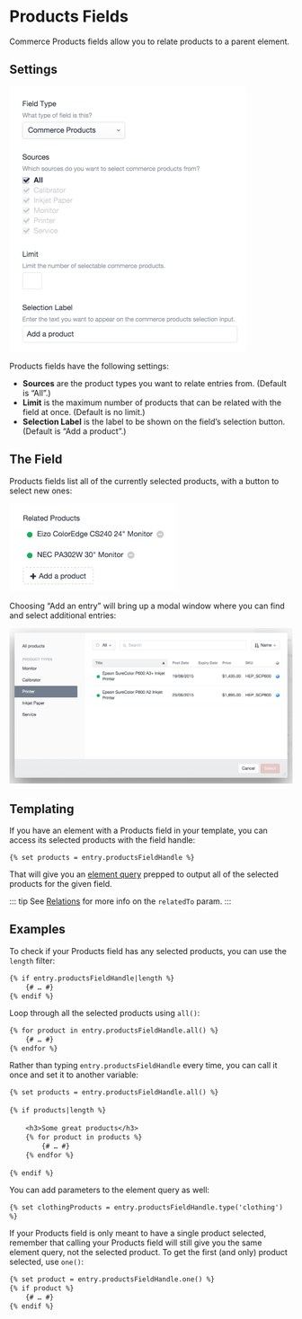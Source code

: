 # Products Fields

Commerce Products fields allow you to relate products to a parent element.

## Settings

<img src="./assets/products-field-settings.png" width="422" alt="Products field settings.">

Products fields have the following settings:

- **Sources** are the product types you want to relate entries from. (Default is “All”.)
- **Limit** is the maximum number of products that can be related with the field at once. (Default is no limit.)
- **Selection Label** is the label to be shown on the field’s selection button. (Default is “Add a product”.)

## The Field

Products fields list all of the currently selected products, with a button to select new ones:

<img src="./assets/product-field-example.png" width="297" alt="Products field">

Choosing “Add an entry” will bring up a modal window where you can find and select additional entries:

<img src="./assets/product-field-modal.png" width="600" alt="Product selection modal">

## Templating

If you have an element with a Products field in your template, you can access its selected products with the field handle:

```twig
{% set products = entry.productsFieldHandle %}
```

That will give you an [element query](https://docs.craftcms.com/v3/dev/element-queries/) prepped to output all of the selected products for the given field.

::: tip
See [Relations](https://craftcms.com/docs/relations) for more info on the `relatedTo` param.
:::

## Examples

To check if your Products field has any selected products, you can use the `length` filter:

```twig
{% if entry.productsFieldHandle|length %}
    {# … #}
{% endif %}
```

Loop through all the selected products using `all()`:

```twig
{% for product in entry.productsFieldHandle.all() %}
    {# … #}
{% endfor %}
```

Rather than typing `entry.productsFieldHandle` every time, you can call it once and set it to another variable:

```twig
{% set products = entry.productsFieldHandle.all() %}

{% if products|length %}

    <h3>Some great products</h3>
    {% for product in products %}
        {# … #}
    {% endfor %}

{% endif %}
```

You can add parameters to the element query as well:

```twig
{% set clothingProducts = entry.productsFieldHandle.type('clothing') %}
```

If your Products field is only meant to have a single product selected, remember that calling your Products field will still give you the same element query, not the selected product. To get the first (and only) product selected, use `one()`:

```twig
{% set product = entry.productsFieldHandle.one() %}
{% if product %}
    {# … #}
{% endif %}
```
